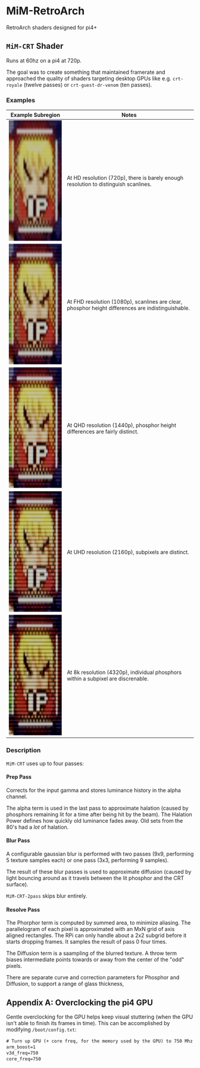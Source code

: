 # MiM-RetroArch

RetroArch shaders designed for pi4+

## `MiM-CRT` Shader

Runs at 60hz on a pi4 at 720p.

The goal was to create something that maintained framerate and approached the quality of shaders targeting desktop GPUs like e.g. `crt-royale` (twelve passes) or `crt-guest-dr-venom` (ten passes).

### Examples

| Example Subregion | Notes |
| --- | --- |
| <img src="images/Example-HD.png" data-canonical-src="images/Example-HD.png" width="244" height="324" /> | At HD resolution (720p), there is barely enough resolution to distinguish scanlines.  |
| <img src="images/Example-FHD.png" data-canonical-src="images/Example-FHD.png" width="244" height="324" /> | At FHD resolution (1080p), scanlines are clear, phosphor height differences are indistinguishable. |
| <img src="images/Example-QHD.png" data-canonical-src="images/Example-QHD.png" width="244" height="324" /> | At QHD resolution (1440p), phosphor height differences are fairly distinct. |
| <img src="images/Example-UHD.png" data-canonical-src="images/Example-UHD.png" width="244" height="324" /> | At UHD resolution (2160p), subpixels are distinct. |
| <img src="images/Example-8k.png" data-canonical-src="images/Example-8k.png" width="244" height="324" /> | At 8k resolution (4320p), individual phosphors within a subpixel are discrenable. |

### Description

`MiM-CRT` uses up to four passes:

#### Prep Pass

Corrects for the input gamma and stores luminance history in the alpha channel.  

The alpha term is used in the last pass to approximate halation (caused by phosphors remaining lit for a time after being hit by the beam).  The Halation Power defines how quickly old luminance fades away.  Old sets from the 80's had a _lot_ of halation.

#### Blur Pass

A configurable gaussian blur is performed with two passes (9x9, performing 5 texture samples each) or one pass (3x3, performing 9 samples).  

The result of these blur passes is used to approximate diffusion (caused by light bouncing around as it travels between the lit phosphor and the CRT surface).

`MiM-CRT-2pass` skips blur entirely. 

#### Resolve Pass

The Phorphor term is computed by summed area, to minimize aliasing. The parallelogram of each pixel is approximated with an MxN grid of axis aligned rectangles.  The RPi can only handle about a 2x2 subgrid before it starts dropping frames.  It samples the result of pass 0 four times.

The Diffusion term is a saampling of the blurred texture.  A throw term biases intermediate points towards or away from the center of the "odd" pixels.

There are separate curve and correction parameters for Phosphor and Diffusion, to support a range of glass thickness,

## Appendix A: Overclocking the pi4 GPU

Gentle overclocking for the GPU helps keep visual stuttering (when the GPU isn't able to finish its frames in time).  This can be accomplished by modifying `/boot/config.txt`:

```
# Turn up GPU (+ core freq, for the memory used by the GPU) to 750 Mhz
arm_boost=1
v3d_freq=750
core_freq=750
```
